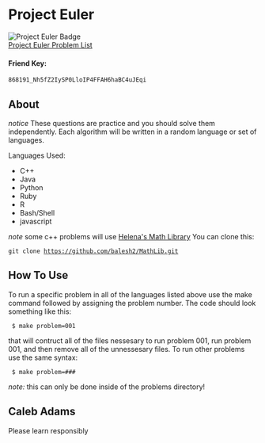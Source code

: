 # Project Euler

![Project Euler Badge](http://projecteuler.net/profile/piepieninja.png)
<br>
[Project Euler Problem List](https://projecteuler.net/archives)
<br>
#### Friend Key:
<code>868191_Nh5fZ2IySP0LloIP4FFAH6haBC4uJEqi</code>

## About 

*notice*
These questions are practice and you should solve them independently.
Each algorithm will be written in a random language or set of languages.

Languages Used:
* C++
* Java
* Python
* Ruby
* R
* Bash/Shell
* javascript

*note* some c++ problems will use [Helena's Math Library](https://github.com/balesh2/MathLib)
You can clone this:

<code>git clone https://github.com/balesh2/MathLib.git</code>

## How To Use

To run a specific problem in all of the languages listed above use the make
command followed by assigning the problem number. The code should look
something like this:

<code> $ make problem=001 </code>

that will contruct all of the files nessesary to run problem 001, run problem
001, and then remove all of the unnessesary files. To run other problems
use the same syntax:

<code> $ make problem=### </code>

<i>note:</i> this can only be done inside of the problems directory!

## Caleb Adams

Please learn responsibly
